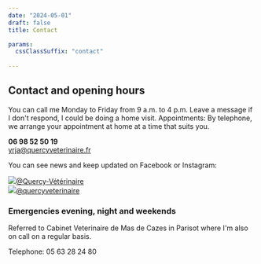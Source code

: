 ```yaml
---
date: "2024-05-01"
draft: false
title: Contact

params:
  cssClassSuffix: "contact"
  
---
```


## Contact and opening hours

You can call me Monday to Friday from 9 a.m. to 4 p.m. Leave a message if I don't respond, I could be doing a home visit.
Appointments: By telephone, we arrange your appointment at home at a time that suits you.

**06 98 52 50 19**<br>
[yrja@quercyveterinaire.fr](mailto:yrja@quercyveterinaire.fr)

You can see news and keep updated on Facebook or Instagram:

<a href="https://www.facebook.com/profile.php?id=61573708923351" class="icon-link" target="_blank"><img src="/images/icon-facebook.svg" class="icon">@Quercy-Vétérinaire</a><br>
<a href="https://www.instagram.com/quercyveterinaire/" class="icon-link"><img src="/images/icon-instagram.svg" class="icon">@quercyveterinaire</a>

### Emergencies evening, night and weekends 

Referred to Cabinet Veterinaire de Mas de Cazes in Parisot where I'm also on call on a regular basis.

Telephone: 05 63 28 24 80
